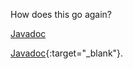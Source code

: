 How does this go again?

<p><a href="https://aaroneberhart.github.io/Reason.er/Javadoc/" target="_blank">Javadoc</a></p>

[Javadoc](https://aaroneberhart.github.io/Reason.er/Javadoc/ "Javadoc"){:target="_blank"}.
